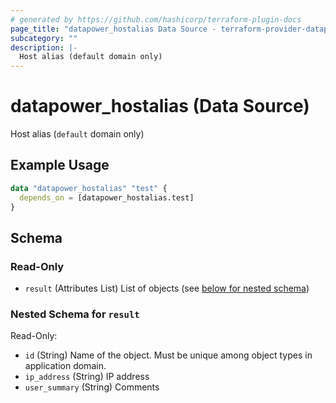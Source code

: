 ```yaml
---
# generated by https://github.com/hashicorp/terraform-plugin-docs
page_title: "datapower_hostalias Data Source - terraform-provider-datapower"
subcategory: ""
description: |-
  Host alias (default domain only)
---
```


# datapower_hostalias (Data Source)

Host alias (`default` domain only)

## Example Usage

```terraform
data "datapower_hostalias" "test" {
  depends_on = [datapower_hostalias.test]
}
```

<!-- schema generated by tfplugindocs -->
## Schema

### Read-Only

- `result` (Attributes List) List of objects (see [below for nested schema](#nestedatt--result))

<a id="nestedatt--result"></a>
### Nested Schema for `result`

Read-Only:

- `id` (String) Name of the object. Must be unique among object types in application domain.
- `ip_address` (String) IP address
- `user_summary` (String) Comments
